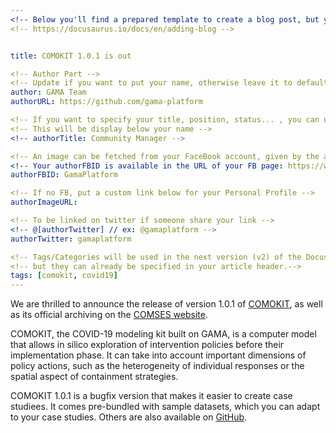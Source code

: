 ```yaml
---
<!-- Below you'll find a prepared template to create a blog post, but you can find the full official documentation here : -->
<!-- https://docusaurus.io/docs/en/adding-blog -->


title: COMOKIT 1.0.1 is out

<!-- Author Part -->
<!-- Update if you want to put your name, otherwise leave it to default -->
author: GAMA Team
authorURL: https://github.com/gama-platform

<!-- If you want to specify your title, position, status... , you can uncomment the entry below and set your status -->
<!-- This will be display below your name -->
<!-- authorTitle: Community Manager -->

<!-- An image can be fetched from your FaceBook account, given by the authorFBID (from Facebook) -->
<!-- Your authorFBID is available in the URL of your FB page: https://www.facebook.com/[authorFBID]-->
authorFBID: GamaPlatform

<!-- If no FB, put a custom link below for your Personal Profile -->
authorImageURL: 

<!-- To be linked on twitter if someone share your link -->
<!-- @[authorTwitter] // ex: @gamaplatform -->
authorTwitter: gamaplatform

<!-- Tags/Categories will be used in the next version (v2) of the Docusaurus framework -->
<!-- but they can already be specified in your article header.-->
tags: [comokit, covid19]
---
```

We are thrilled  to announce the release of version 1.0.1 of [COMOKIT](https://comokit.org), as well as its official archiving on the [COMSES website](https://www.comses.net/codebases/7d686bf0-ff0a-46c0-b4a6-d341ef9e13c2/releases/1.0.1/).

COMOKIT, the COVID-19 modeling kit built on GAMA, is a computer model that allows in silico exploration of intervention policies before their implementation phase. It can take into account important dimensions of policy actions, such as the heterogeneity of individual responses or the spatial aspect of containment strategies. 

COMOKIT 1.0.1 is a bugfix version that makes it easier to create case studiees. It comes pre-bundled with sample datasets, which you can adapt to your case studies. Others are also available on [GitHub](https://github.com/COMOKIT/COMOKIT-Datasets).

